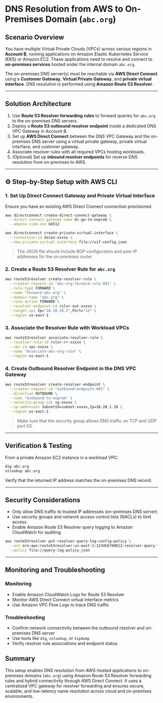 # DNS Resolution from AWS to On-Premises Domain (`abc.org`)

## Scenario Overview

You have multiple Virtual Private Clouds (VPCs) across various regions in **Account B**, running applications on Amazon Elastic Kubernetes Service (EKS) or Amazon EC2. These applications need to resolve and connect to **on-premises services** hosted under the internal domain `abc.org`.

The on-premises DNS server(s) must be reachable via **AWS Direct Connect** using a **Customer Gateway**, **Virtual Private Gateway**, and **private virtual interface**. DNS resolution is performed using **Amazon Route 53 Resolver**.

---

## Solution Architecture

1. Use **Route 53 Resolver forwarding rules** to forward queries for `abc.org` to the on-premises DNS servers.
2. Deploy a **Route 53 outbound resolver endpoint** inside a dedicated DNS VPC Gateway in Account B.
3. Set up **AWS Direct Connect** between the DNS VPC Gateway and the on-premises DNS server using a virtual private gateway, private virtual interface, and customer gateway.
4. Associate resolver rules with all required VPCs hosting workloads.
5. (Optional) Set up **inbound resolver endpoints** for reverse DNS resolution from on-premises to AWS.

---

## ⚙️ Step-by-Step Setup with AWS CLI

### 1️. Set Up Direct Connect Gateway and Private Virtual Interface

Ensure you have an existing AWS Direct Connect connection provisioned.

```bash
aws directconnect create-direct-connect-gateway \
  --direct-connect-gateway-name dc-gw-to-onprem \
  --amazon-side-asn 64512

aws directconnect create-private-virtual-interface \
  --connection-id dxcon-xxxxx \
  --new-private-virtual-interface file://vif-config.json
```

> The JSON file should include BGP configuration and peer IP addresses for the on-premises router.

### 2️. Create a Route 53 Resolver Rule for `abc.org`

```bash
aws route53resolver create-resolver-rule \
  --creator-request-id "abc-org-forward-rule-001" \
  --rule-type FORWARD \
  --name "Forward-abc-org" \
  --domain-name "abc.org" \
  --rule-action FORWARD \
  --resolver-endpoint-id rslvr-out-xxxxx \
  --target-ips Ip="10.10.10.2",Port="53" \
  --region us-east-1
```

### 3️. Associate the Resolver Rule with Workload VPCs

```bash
aws route53resolver associate-resolver-rule \
  --resolver-rule-id rslvr-rr-xxxxx \
  --vpc-id vpc-xxxxx \
  --name "Associate-abc-org-rule" \
  --region us-east-1
```

### 4️. Create Outbound Resolver Endpoint in the DNS VPC Gateway

```bash
aws route53resolver create-resolver-endpoint \
  --creator-request-id "outbound-endpoint-001" \
  --direction OUTBOUND \
  --name "outbound-to-onprem" \
  --security-group-ids sg-xxxxx \
  --ip-addresses SubnetId=subnet-xxxxx,Ip=10.20.1.10 \
  --region us-east-1
```

> Make sure that the security group allows DNS traffic on TCP and UDP port 53.

---

## Verification & Testing

From a private Amazon EC2 instance in a workload VPC:

```bash
dig abc.org
nslookup abc.org
```

Verify that the returned IP address matches the on-premises DNS record.

---

## Security Considerations

- Only allow DNS traffic to trusted IP addresses (on-premises DNS server)
- Use security groups and network access control lists (NACLs) to limit access
- Enable Amazon Route 53 Resolver query logging to Amazon CloudWatch for auditing

```bash
aws route53resolver put-resolver-query-log-config-policy \
  --arn arn:aws:route53resolver:us-east-1:123456789012:resolver-query-log-config/rqlc-xxxxx \
  --policy file://query-log-policy.json
```

---

## Monitoring and Troubleshooting

### Monitoring

- Enable Amazon CloudWatch Logs for Route 53 Resolver
- Monitor AWS Direct Connect virtual interface metrics
- Use Amazon VPC Flow Logs to trace DNS traffic

### Troubleshooting

- Confirm network connectivity between the outbound resolver and on-premises DNS server
- Use tools like `dig`, `nslookup`, or `tcpdump`
- Verify resolver rule associations and endpoint status

## Summary

This setup enables DNS resolution from AWS-hosted applications to on-premises domains (`abc.org`) using Amazon Route 53 Resolver forwarding rules and hybrid connectivity through AWS Direct Connect. It uses a centralized VPC gateway for resolver forwarding and ensures secure, scalable, and low-latency name resolution across cloud and on-premises environments.

